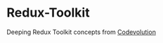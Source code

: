 # Redux-Toolkit
Deeping Redux Toolkit concepts from [Codevolution](https://www.youtube.com/playlist?list=PLC3y8-rFHvwiaOAuTtVXittwybYIorRB3) 
